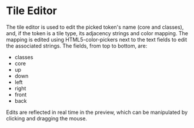 # Tile Editor

The tile editor is used to edit the picked token's name (core and classes), and, if the token is a tile type, its adjacency strings and color mapping. The mapping is edited using HTML5-color-pickers next to the text fields to edit the associated strings. The fields, from top to bottom, are:

- classes
- core
- up
- down
- left
- right
- front
- back

Edits are reflected in real time in the preview, which can be manipulated by clicking and dragging the mouse.